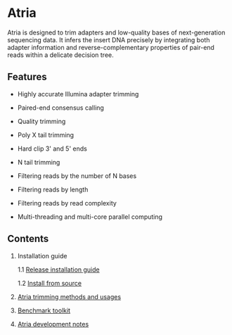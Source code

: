 # Atria

Atria is designed to trim adapters and low-quality bases of next-generation sequencing data. It infers the insert DNA precisely by integrating both adapter information and reverse-complementary properties of pair-end reads within a delicate decision tree.

## Features

- Highly accurate Illumina adapter trimming
- Paired-end consensus calling
- Quality trimming
- Poly X tail trimming
- Hard clip 3' and 5' ends
- N tail trimming
- Filtering reads by the number of N bases
- Filtering reads by length
- Filtering reads by read complexity

- Multi-threading and multi-core parallel computing

## Contents

1. Installation guide

   1.1 [Release installation guide](docs/1.1.Release_installation_guide.md)

   1.2 [Install from source](docs/1.2.Install_from_source.md)

2. [Atria trimming methods and usages](docs/2.Atria_trimming_methods_and_usages.md)

3. [Benchmark toolkit](docs/3.Benchmark_toolkit.md)

4. [Atria development notes](docs/4.Development_notes.md)
